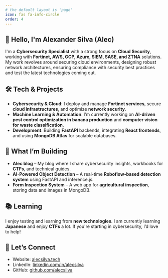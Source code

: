 ```yaml
---
# the default layout is 'page'
icon: fas fa-info-circle
order: 4
---
```


## 👋 Hello, I'm Alexander Silva (Alec)

I'm a **Cybersecurity Specialist** with a strong focus on **Cloud Security**, working with **Fortinet, AWS, GCP, Azure, SIEM, SASE, and ZTNA** solutions. My work revolves around securing cloud environments, designing robust network architectures, ensuring compliance with security best practices and test the latest technologies coming out.

## 🛠️ Tech & Projects
- **Cybersecurity & Cloud**: I deploy and manage **Fortinet services**, secure **cloud infrastructures**, and optimize **network security**.
- **Machine Learning & Automation**: I’m currently working on **AI-driven pest control optimization in banana production** and **computer vision for waste classification**.
- **Development**: Building **FastAPI** backends, integrating **React frontends**, and using **MongoDB Atlas** for scalable databases.

## 🚀 What I’m Building
- **Alec blog** – My blog where I share cybersecurity insights, workbooks for **CTFs**, and technical guides.
- **AI-Powered Object Detection** – A real-time **Roboflow-based detection system** using FastAPI and inference.js.
- **Form Inspection System** – A web app for **agricultural inspection**, storing data and images in MongoDB.

## 📚 Learning 
I enjoy testing and learning from **new technologies**. I am currently learning **Japanese** and enjoy **CTFs** a lot. If you're starting in cybersecurity, I’d love to help!

## 📌 Let’s Connect
- Website: [alecsilva.tech](https://alecsilva.tech)
- LinkedIn: [linkedin.com/in/alecsilva](https://linkedin.com/in/alecsilvag)
- GitHub: [github.com/alecsilva](https://github.com/alecsilva)

